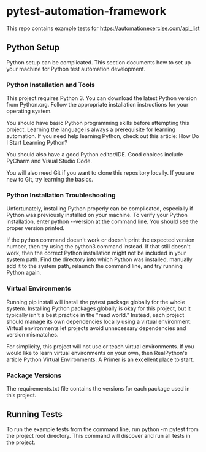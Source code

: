 # pytest-automation-framework

This repo contains example tests for https://automationexercise.com/api_list

## Python Setup

Python setup can be complicated. This section documents how to set up your machine for Python test automation
development.

### Python Installation and Tools

This project requires Python 3. You can download the latest Python version from Python.org. Follow the appropriate
installation instructions for your operating system.

You should have basic Python programming skills before attempting this project. Learning the language is always a
prerequisite for learning automation. If you need help learning Python, check out this article: How Do I Start Learning
Python?

You should also have a good Python editor/IDE. Good choices include PyCharm and Visual Studio Code.

You will also need Git if you want to clone this repository locally. If you are new to Git, try learning the basics.

### Python Installation Troubleshooting

Unfortunately, installing Python properly can be complicated, especially if Python was previously installed on your
machine. To verify your Python installation, enter python --version at the command line. You should see the proper
version printed.

If the python command doesn't work or doesn’t print the expected version number, then try using the python3 command
instead. If that still doesn't work, then the correct Python installation might not be included in your system path.
Find the directory into which Python was installed, manually add it to the system path, relaunch the command line, and
try running Python again.

### Virtual Environments

Running pip install will install the pytest package globally for the whole system. Installing Python packages globally
is okay for this project, but it typically isn't a best practice in the "read world." Instead, each project should
manage its own dependencies locally using a virtual environment. Virtual environments let projects avoid unnecessary
dependencies and version mismatches.

For simplicity, this project will not use or teach virtual environments. If you would like to learn virtual environments
on your own, then RealPython's article Python Virtual Environments: A Primer is an excellent place to start.

### Package Versions

The requirements.txt file contains the versions for each package used in this project.

## Running Tests

To run the example tests from the command line, run python -m pytest from the project root directory. This command will
discover and run all tests in the project.


